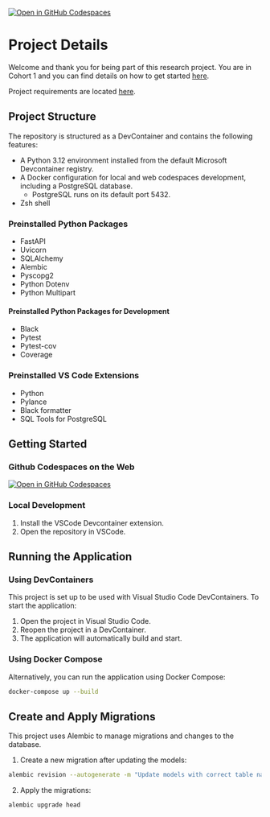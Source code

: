 [![Open in GitHub Codespaces](https://github.com/codespaces/badge.svg)](https://codespaces.new/crowdbotics-research-projects/context-cohort-01)

# Project Details

Welcome and thank you for being part of this research project. You are in Cohort 1 and you can find details on how to get started [here](https://crowdbotics.notion.site/Cohort-1-5db06b845fce4a2a95265e4c8cf4d5b8).

Project requirements are located [here](https://crowdbotics.notion.site/Project-Requirements-c886f74c68a94098a1fd463c59471795?pvs=4).

## Project Structure

The repository is structured as a DevContainer and contains the following features:

- A Python 3.12 environment installed from the default Microsoft Devcontainer registry.
- A Docker configuration for local and web codespaces development, including a PostgreSQL database.
  - PostgreSQL runs on its default port 5432.
- Zsh shell

### Preinstalled Python Packages

- FastAPI
- Uvicorn
- SQLAlchemy
- Alembic
- Pyscopg2
- Python Dotenv
- Python Multipart

#### Preinstalled Python Packages for Development

- Black
- Pytest
- Pytest-cov
- Coverage

### Preinstalled VS Code Extensions

- Python
- Pylance
- Black formatter
- SQL Tools for PostgreSQL

## Getting Started

### Github Codespaces on the Web

[![Open in GitHub Codespaces](https://github.com/codespaces/badge.svg)](https://codespaces.new/crowdbotics-research-projects/context-cohort-01)

### Local Development

1. Install the VSCode Devcontainer extension.
2. Open the repository in VSCode.

## Running the Application

### Using DevContainers

This project is set up to be used with Visual Studio Code DevContainers. To start the application:

1. Open the project in Visual Studio Code.
2. Reopen the project in a DevContainer.
3. The application will automatically build and start.

### Using Docker Compose

Alternatively, you can run the application using Docker Compose:

```sh
docker-compose up --build
```

## Create and Apply Migrations

This project uses Alembic to manage migrations and changes to the database.

1. Create a new migration after updating the models:

```sh
alembic revision --autogenerate -m "Update models with correct table names and relationships"
```

2. Apply the migrations:

```sh
alembic upgrade head
```
